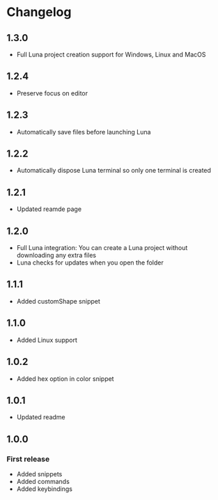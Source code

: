 # Changelog

## 1.3.0

- Full Luna project creation support for Windows, Linux and MacOS

## 1.2.4

- Preserve focus on editor

## 1.2.3

- Automatically save files before launching Luna

## 1.2.2

- Automatically dispose Luna terminal so only one terminal is created

## 1.2.1

- Updated reamde page

## 1.2.0

- Full Luna integration: You can create a Luna project without downloading any extra files
- Luna checks for updates when you open the folder

## 1.1.1

- Added customShape snippet

## 1.1.0

- Added Linux support

## 1.0.2

- Added hex option in color snippet

## 1.0.1

- Updated readme

## 1.0.0

### First release

- Added snippets
- Added commands
- Added keybindings